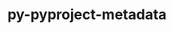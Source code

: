 ---
title: "py-pyproject-metadata"
layout: cache
categories: [package, v0.21.2]
meta: {"versions": ["0.7.1"], "compilers": ["apple-clang@=15.0.0", "cce@=15.0.1", "gcc@=11.1.0", "gcc@=11.3.0", "gcc@=11.4.0", "gcc@=12.3.0", "gcc@=9.4.0", "oneapi@=2023.2.0"], "oss": ["rhel8", "ubuntu20.04", "ubuntu22.04", "ventura"], "platforms": ["darwin", "linux"], "targets": ["aarch64", "neoverse_v1", "ppc64le", "x86_64_v3", "zen4"], "stacks": ["data-vis-sdk", "e4s", "e4s-cray-rhel", "e4s-neoverse_v1", "e4s-oneapi", "e4s-power", "e4s-rocm-external", "ml-darwin-aarch64-mps", "ml-linux-x86_64-cpu", "ml-linux-x86_64-cuda", "ml-linux-x86_64-rocm", "root", "tutorial"], "num_specs": 21, "num_specs_by_stack": {"root": 21, "ml-darwin-aarch64-mps": 2, "e4s-cray-rhel": 1, "e4s-neoverse_v1": 3, "e4s-power": 3, "data-vis-sdk": 1, "e4s": 3, "e4s-rocm-external": 1, "e4s-oneapi": 3, "ml-linux-x86_64-rocm": 4, "ml-linux-x86_64-cpu": 4, "ml-linux-x86_64-cuda": 4, "tutorial": 1}}
spec_details: [{"hash": "kyggccaixdxdky6w2sxhe6yxxlu6emdi", "compiler": "apple-clang@=15.0.0", "versions": ["0.7.1"], "os": "ventura", "platform": "darwin", "target": "aarch64", "variants": ["build_system=python_pip"], "stacks": ["root", "ml-darwin-aarch64-mps"], "size": "-", "tarball": "https://binaries.spack.io/releases/v0.21.2/build_cache/darwin-ventura-aarch64/apple-clang-15.0.0/py-pyproject-metadata-0.7.1/darwin-ventura-aarch64-apple-clang-15.0.0-py-pyproject-metadata-0.7.1-kyggccaixdxdky6w2sxhe6yxxlu6emdi.spack"}, {"hash": "7eaueppsihp722qdswym7dkzq3cfnuf6", "compiler": "apple-clang@=15.0.0", "versions": ["0.7.1"], "os": "ventura", "platform": "darwin", "target": "aarch64", "variants": ["build_system=python_pip"], "stacks": ["root", "ml-darwin-aarch64-mps"], "size": "-", "tarball": "https://binaries.spack.io/releases/v0.21.2/build_cache/darwin-ventura-aarch64/apple-clang-15.0.0/py-pyproject-metadata-0.7.1/darwin-ventura-aarch64-apple-clang-15.0.0-py-pyproject-metadata-0.7.1-7eaueppsihp722qdswym7dkzq3cfnuf6.spack"}, {"hash": "deiazfp4tzg4ucrhdnjgjvbpto5m3bdl", "compiler": "cce@=15.0.1", "versions": ["0.7.1"], "os": "rhel8", "platform": "linux", "target": "zen4", "variants": ["build_system=python_pip"], "stacks": ["e4s-cray-rhel", "root"], "size": "-", "tarball": "https://binaries.spack.io/releases/v0.21.2/build_cache/linux-rhel8-zen4/cce-15.0.1/py-pyproject-metadata-0.7.1/linux-rhel8-zen4-cce-15.0.1-py-pyproject-metadata-0.7.1-deiazfp4tzg4ucrhdnjgjvbpto5m3bdl.spack"}, {"hash": "max6bpyvrgllqpqyve4phokdxccrvp2e", "compiler": "gcc@=11.4.0", "versions": ["0.7.1"], "os": "ubuntu20.04", "platform": "linux", "target": "neoverse_v1", "variants": ["build_system=python_pip"], "stacks": ["root", "e4s-neoverse_v1"], "size": "-", "tarball": "https://binaries.spack.io/releases/v0.21.2/build_cache/linux-ubuntu20.04-neoverse_v1/gcc-11.4.0/py-pyproject-metadata-0.7.1/linux-ubuntu20.04-neoverse_v1-gcc-11.4.0-py-pyproject-metadata-0.7.1-max6bpyvrgllqpqyve4phokdxccrvp2e.spack"}, {"hash": "fxpcxbfcsl6jh4dsqj4u5gjty4mwbzfe", "compiler": "gcc@=11.4.0", "versions": ["0.7.1"], "os": "ubuntu20.04", "platform": "linux", "target": "neoverse_v1", "variants": ["build_system=python_pip"], "stacks": ["root", "e4s-neoverse_v1"], "size": "-", "tarball": "https://binaries.spack.io/releases/v0.21.2/build_cache/linux-ubuntu20.04-neoverse_v1/gcc-11.4.0/py-pyproject-metadata-0.7.1/linux-ubuntu20.04-neoverse_v1-gcc-11.4.0-py-pyproject-metadata-0.7.1-fxpcxbfcsl6jh4dsqj4u5gjty4mwbzfe.spack"}, {"hash": "237u6g2izqo3ycmhcpdxim6z2fxeddbl", "compiler": "gcc@=11.4.0", "versions": ["0.7.1"], "os": "ubuntu20.04", "platform": "linux", "target": "neoverse_v1", "variants": ["build_system=python_pip"], "stacks": ["root", "e4s-neoverse_v1"], "size": "-", "tarball": "https://binaries.spack.io/releases/v0.21.2/build_cache/linux-ubuntu20.04-neoverse_v1/gcc-11.4.0/py-pyproject-metadata-0.7.1/linux-ubuntu20.04-neoverse_v1-gcc-11.4.0-py-pyproject-metadata-0.7.1-237u6g2izqo3ycmhcpdxim6z2fxeddbl.spack"}, {"hash": "f3v3hkevl5udkalrwnlradpzqrx3uucg", "compiler": "gcc@=9.4.0", "versions": ["0.7.1"], "os": "ubuntu20.04", "platform": "linux", "target": "ppc64le", "variants": ["build_system=python_pip"], "stacks": ["root", "e4s-power"], "size": "-", "tarball": "https://binaries.spack.io/releases/v0.21.2/build_cache/linux-ubuntu20.04-ppc64le/gcc-9.4.0/py-pyproject-metadata-0.7.1/linux-ubuntu20.04-ppc64le-gcc-9.4.0-py-pyproject-metadata-0.7.1-f3v3hkevl5udkalrwnlradpzqrx3uucg.spack"}, {"hash": "edh77ccvs2osw47ttk46x42w7hygfhwg", "compiler": "gcc@=9.4.0", "versions": ["0.7.1"], "os": "ubuntu20.04", "platform": "linux", "target": "ppc64le", "variants": ["build_system=python_pip"], "stacks": ["root", "e4s-power"], "size": "-", "tarball": "https://binaries.spack.io/releases/v0.21.2/build_cache/linux-ubuntu20.04-ppc64le/gcc-9.4.0/py-pyproject-metadata-0.7.1/linux-ubuntu20.04-ppc64le-gcc-9.4.0-py-pyproject-metadata-0.7.1-edh77ccvs2osw47ttk46x42w7hygfhwg.spack"}, {"hash": "bjj577n7gszqgnsgg3o3fqbcmpa7rt5z", "compiler": "gcc@=9.4.0", "versions": ["0.7.1"], "os": "ubuntu20.04", "platform": "linux", "target": "ppc64le", "variants": ["build_system=python_pip"], "stacks": ["root", "e4s-power"], "size": "-", "tarball": "https://binaries.spack.io/releases/v0.21.2/build_cache/linux-ubuntu20.04-ppc64le/gcc-9.4.0/py-pyproject-metadata-0.7.1/linux-ubuntu20.04-ppc64le-gcc-9.4.0-py-pyproject-metadata-0.7.1-bjj577n7gszqgnsgg3o3fqbcmpa7rt5z.spack"}, {"hash": "fumtv7wmjogrgd6f2lvigxsdq6k2hoxh", "compiler": "gcc@=11.1.0", "versions": ["0.7.1"], "os": "ubuntu20.04", "platform": "linux", "target": "x86_64_v3", "variants": ["build_system=python_pip"], "stacks": ["root", "data-vis-sdk"], "size": "-", "tarball": "https://binaries.spack.io/releases/v0.21.2/build_cache/linux-ubuntu20.04-x86_64_v3/gcc-11.1.0/py-pyproject-metadata-0.7.1/linux-ubuntu20.04-x86_64_v3-gcc-11.1.0-py-pyproject-metadata-0.7.1-fumtv7wmjogrgd6f2lvigxsdq6k2hoxh.spack"}, {"hash": "33i6w4b7q5gmkdptlbams2zzrxydz6fd", "compiler": "gcc@=11.4.0", "versions": ["0.7.1"], "os": "ubuntu20.04", "platform": "linux", "target": "x86_64_v3", "variants": ["build_system=python_pip"], "stacks": ["root", "e4s", "e4s-rocm-external"], "size": "-", "tarball": "https://binaries.spack.io/releases/v0.21.2/build_cache/linux-ubuntu20.04-x86_64_v3/gcc-11.4.0/py-pyproject-metadata-0.7.1/linux-ubuntu20.04-x86_64_v3-gcc-11.4.0-py-pyproject-metadata-0.7.1-33i6w4b7q5gmkdptlbams2zzrxydz6fd.spack"}, {"hash": "vb3rfee7b4c4y3g2cnqltxfohd4nmlji", "compiler": "gcc@=11.4.0", "versions": ["0.7.1"], "os": "ubuntu20.04", "platform": "linux", "target": "x86_64_v3", "variants": ["build_system=python_pip"], "stacks": ["root", "e4s"], "size": "-", "tarball": "https://binaries.spack.io/releases/v0.21.2/build_cache/linux-ubuntu20.04-x86_64_v3/gcc-11.4.0/py-pyproject-metadata-0.7.1/linux-ubuntu20.04-x86_64_v3-gcc-11.4.0-py-pyproject-metadata-0.7.1-vb3rfee7b4c4y3g2cnqltxfohd4nmlji.spack"}, {"hash": "vebwlfoxloi6be24vsmez3w4u4aiemdn", "compiler": "gcc@=11.4.0", "versions": ["0.7.1"], "os": "ubuntu20.04", "platform": "linux", "target": "x86_64_v3", "variants": ["build_system=python_pip"], "stacks": ["root", "e4s"], "size": "-", "tarball": "https://binaries.spack.io/releases/v0.21.2/build_cache/linux-ubuntu20.04-x86_64_v3/gcc-11.4.0/py-pyproject-metadata-0.7.1/linux-ubuntu20.04-x86_64_v3-gcc-11.4.0-py-pyproject-metadata-0.7.1-vebwlfoxloi6be24vsmez3w4u4aiemdn.spack"}, {"hash": "osklqxbetehikcduwemzred4sa3u6qav", "compiler": "oneapi@=2023.2.0", "versions": ["0.7.1"], "os": "ubuntu20.04", "platform": "linux", "target": "x86_64_v3", "variants": ["build_system=python_pip"], "stacks": ["e4s-oneapi", "root"], "size": "-", "tarball": "https://binaries.spack.io/releases/v0.21.2/build_cache/linux-ubuntu20.04-x86_64_v3/oneapi-2023.2.0/py-pyproject-metadata-0.7.1/linux-ubuntu20.04-x86_64_v3-oneapi-2023.2.0-py-pyproject-metadata-0.7.1-osklqxbetehikcduwemzred4sa3u6qav.spack"}, {"hash": "febm2bzgd5lovk62mwstbxwhmwrlk4pm", "compiler": "oneapi@=2023.2.0", "versions": ["0.7.1"], "os": "ubuntu20.04", "platform": "linux", "target": "x86_64_v3", "variants": ["build_system=python_pip"], "stacks": ["e4s-oneapi", "root"], "size": "-", "tarball": "https://binaries.spack.io/releases/v0.21.2/build_cache/linux-ubuntu20.04-x86_64_v3/oneapi-2023.2.0/py-pyproject-metadata-0.7.1/linux-ubuntu20.04-x86_64_v3-oneapi-2023.2.0-py-pyproject-metadata-0.7.1-febm2bzgd5lovk62mwstbxwhmwrlk4pm.spack"}, {"hash": "kv6bp3txacsqd5mlhsfywza7ux3v5gs2", "compiler": "oneapi@=2023.2.0", "versions": ["0.7.1"], "os": "ubuntu20.04", "platform": "linux", "target": "x86_64_v3", "variants": ["build_system=python_pip"], "stacks": ["e4s-oneapi", "root"], "size": "-", "tarball": "https://binaries.spack.io/releases/v0.21.2/build_cache/linux-ubuntu20.04-x86_64_v3/oneapi-2023.2.0/py-pyproject-metadata-0.7.1/linux-ubuntu20.04-x86_64_v3-oneapi-2023.2.0-py-pyproject-metadata-0.7.1-kv6bp3txacsqd5mlhsfywza7ux3v5gs2.spack"}, {"hash": "676vrysnksxfsqlu2qoykrsibybt7yvd", "compiler": "gcc@=11.3.0", "versions": ["0.7.1"], "os": "ubuntu22.04", "platform": "linux", "target": "x86_64_v3", "variants": ["build_system=python_pip"], "stacks": ["root", "ml-linux-x86_64-rocm", "ml-linux-x86_64-cpu", "ml-linux-x86_64-cuda"], "size": "-", "tarball": "https://binaries.spack.io/releases/v0.21.2/build_cache/linux-ubuntu22.04-x86_64_v3/gcc-11.3.0/py-pyproject-metadata-0.7.1/linux-ubuntu22.04-x86_64_v3-gcc-11.3.0-py-pyproject-metadata-0.7.1-676vrysnksxfsqlu2qoykrsibybt7yvd.spack"}, {"hash": "2sf66rxtoelvmwtxs3a5fd3p5glzohkh", "compiler": "gcc@=11.3.0", "versions": ["0.7.1"], "os": "ubuntu22.04", "platform": "linux", "target": "x86_64_v3", "variants": ["build_system=python_pip"], "stacks": ["root", "ml-linux-x86_64-rocm", "ml-linux-x86_64-cpu", "ml-linux-x86_64-cuda"], "size": "-", "tarball": "https://binaries.spack.io/releases/v0.21.2/build_cache/linux-ubuntu22.04-x86_64_v3/gcc-11.3.0/py-pyproject-metadata-0.7.1/linux-ubuntu22.04-x86_64_v3-gcc-11.3.0-py-pyproject-metadata-0.7.1-2sf66rxtoelvmwtxs3a5fd3p5glzohkh.spack"}, {"hash": "cnre4sx7e4dyilehri3ekxmigd3dtico", "compiler": "gcc@=11.3.0", "versions": ["0.7.1"], "os": "ubuntu22.04", "platform": "linux", "target": "x86_64_v3", "variants": ["build_system=python_pip"], "stacks": ["root", "ml-linux-x86_64-rocm", "ml-linux-x86_64-cpu", "ml-linux-x86_64-cuda"], "size": "-", "tarball": "https://binaries.spack.io/releases/v0.21.2/build_cache/linux-ubuntu22.04-x86_64_v3/gcc-11.3.0/py-pyproject-metadata-0.7.1/linux-ubuntu22.04-x86_64_v3-gcc-11.3.0-py-pyproject-metadata-0.7.1-cnre4sx7e4dyilehri3ekxmigd3dtico.spack"}, {"hash": "yeoj37k4tp2zf4h2j75nfoimavo5uqf2", "compiler": "gcc@=11.3.0", "versions": ["0.7.1"], "os": "ubuntu22.04", "platform": "linux", "target": "x86_64_v3", "variants": ["build_system=python_pip"], "stacks": ["root", "ml-linux-x86_64-rocm", "ml-linux-x86_64-cpu", "ml-linux-x86_64-cuda"], "size": "-", "tarball": "https://binaries.spack.io/releases/v0.21.2/build_cache/linux-ubuntu22.04-x86_64_v3/gcc-11.3.0/py-pyproject-metadata-0.7.1/linux-ubuntu22.04-x86_64_v3-gcc-11.3.0-py-pyproject-metadata-0.7.1-yeoj37k4tp2zf4h2j75nfoimavo5uqf2.spack"}, {"hash": "bw34ifagkmfluojxpywdjjon65ec2pp2", "compiler": "gcc@=12.3.0", "versions": ["0.7.1"], "os": "ubuntu22.04", "platform": "linux", "target": "x86_64_v3", "variants": ["build_system=python_pip"], "stacks": ["root", "tutorial"], "size": "-", "tarball": "https://binaries.spack.io/releases/v0.21.2/build_cache/linux-ubuntu22.04-x86_64_v3/gcc-12.3.0/py-pyproject-metadata-0.7.1/linux-ubuntu22.04-x86_64_v3-gcc-12.3.0-py-pyproject-metadata-0.7.1-bw34ifagkmfluojxpywdjjon65ec2pp2.spack"}]
---